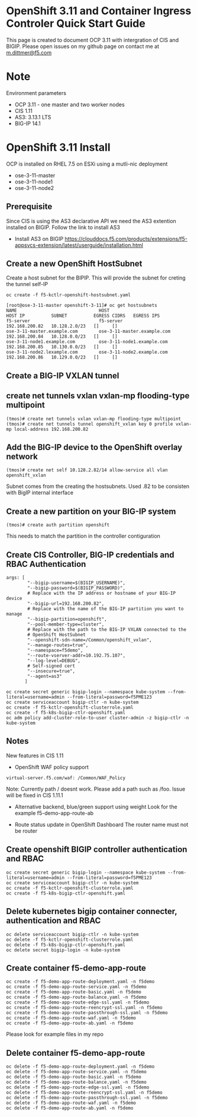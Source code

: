 # OpenShift 3.11 and Container Ingress Controler Quick Start Guide

This page is created to document OCP 3.11 with intergration of CIS and BIGIP. Please open issues on my github page on contact me at m.dittmer@f5.com

# Note

Environment parameters

* OCP 3.11 - one master and two worker nodes
* CIS 1.11
* AS3: 3.13.1 LTS
* BIG-IP 14.1

# OpenShift 3.11 Install

OCP is installed on RHEL 7.5 on ESXi using a mutli-nic deployment

* ose-3-11-master  
* ose-3-11-node1
* ose-3-11-node2

## Prerequisite

Since CIS is using the AS3 declarative API we need the AS3 extention installed on BIGIP. Follow the link to install AS3
 
* Install AS3 on BIGIP
https://clouddocs.f5.com/products/extensions/f5-appsvcs-extension/latest/userguide/installation.html

## Create a new OpenShift HostSubnet

Create a host subnet for the BIPIP. This will provide the subnet for creting the tunnel self-IP

```
oc create -f f5-kctlr-openshift-hostsubnet.yaml
```
```
[root@ose-3-11-master openshift-3-11]# oc get hostsubnets
NAME                               HOST                               HOST IP          SUBNET          EGRESS CIDRS   EGRESS IPS
f5-server                          f5-server                          192.168.200.82   10.128.2.0/23   []     []
ose-3-11-master.example.com        ose-3-11-master.example.com        192.168.200.84   10.128.0.0/23   []     []
ose-3-11-node1.example.com         ose-3-11-node1.example.com         192.168.200.85   10.130.0.0/23   []     []
ose-3-11-node2.lexample.com        ose-3-11-node2.example.com         192.168.200.86   10.129.0.0/23   []     []
```
## Create a BIG-IP VXLAN tunnel

## create net tunnels vxlan vxlan-mp flooding-type multipoint
```
(tmos)# create net tunnels vxlan vxlan-mp flooding-type multipoint
(tmos)# create net tunnels tunnel openshift_vxlan key 0 profile vxlan-mp local-address 192.168.200.82
```
## Add the BIG-IP device to the OpenShift overlay network
```
(tmos)# create net self 10.128.2.82/14 allow-service all vlan openshift_vxlan
```
Subnet comes from the creating the hostsubnets. Used .82 to be consisten with BigIP internal interface

## Create a new partition on your BIG-IP system
```
(tmos)# create auth partition openshift
```
This needs to match the partition in the controller contiguration

## Create CIS Controller, BIG-IP credentials and RBAC Authentication

```
args: [
        "--bigip-username=$(BIGIP_USERNAME)",
        "--bigip-password=$(BIGIP_PASSWORD)",
        # Replace with the IP address or hostname of your BIG-IP device
        "--bigip-url=192.168.200.82",
        # Replace with the name of the BIG-IP partition you want to manage
        "--bigip-partition=openshift",
        "--pool-member-type=cluster",
        # Replace with the path to the BIG-IP VXLAN connected to the
        # OpenShift HostSubnet
        "--openshift-sdn-name=/Common/openshift_vxlan",
        "--manage-routes=true",
        "--namespace=f5demo",
        "--route-vserver-addr=10.192.75.107",
        "--log-level=DEBUG",
        # Self-signed cert
        "--insecure=true",
        "--agent=as3"
       ]
```
```
oc create secret generic bigip-login --namespace kube-system --from-literal=username=admin --from-literal=password=f5PME123
oc create serviceaccount bigip-ctlr -n kube-system
oc create -f f5-kctlr-openshift-clusterrole.yaml
oc create -f f5-k8s-bigip-ctlr-openshift.yaml
oc adm policy add-cluster-role-to-user cluster-admin -z bigip-ctlr -n kube-system
```

## Notes

New features in CIS 1.11

* OpenShift WAF policy support
```
virtual-server.f5.com/waf: /Common/WAF_Policy
``` 
Note: Currently path / doesnt work. Please add a path such as /foo. Issue will be fixed in CIS 1.11.1

* Alternative backend, blue/green support using weight
Look for the example f5-demo-app-route-ab

* Route status update in OpenShift Dashboard
The router name must not be router

## Create openshift BIGIP controller authentication and RBAC
```
oc create secret generic bigip-login --namespace kube-system --from-literal=username=admin --from-literal=password=f5PME123
oc create serviceaccount bigip-ctlr -n kube-system
oc create -f f5-kctlr-openshift-clusterrole.yaml
oc create -f f5-k8s-bigip-ctlr-openshift.yaml
```
## Delete kubernetes bigip container connecter, authentication and RBAC
```
oc delete serviceaccount bigip-ctlr -n kube-system
oc delete -f f5-kctlr-openshift-clusterrole.yaml
oc delete -f f5-k8s-bigip-ctlr-openshift.yaml
oc delete secret bigip-login -n kube-system
```
## Create container f5-demo-app-route
```
oc create -f f5-demo-app-route-deployment.yaml -n f5demo
oc create -f f5-demo-app-route-service.yaml -n f5demo
oc create -f f5-demo-app-route-basic.yaml -n f5demo
oc create -f f5-demo-app-route-balance.yaml -n f5demo
oc create -f f5-demo-app-route-edge-ssl.yaml -n f5demo
oc create -f f5-demo-app-route-reencrypt-ssl.yaml -n f5demo
oc create -f f5-demo-app-route-passthrough-ssl.yaml -n f5demo
oc create -f f5-demo-app-route-waf.yaml -n f5demo
oc create -f f5-demo-app-route-ab.yaml -n f5demo
```
Please look for example files in my repo

## Delete container f5-demo-app-route
```
oc delete -f f5-demo-app-route-deployment.yaml -n f5demo
oc delete -f f5-demo-app-route-service.yaml -n f5demo
oc delete -f f5-demo-app-route-basic.yaml -n f5demo
oc delete -f f5-demo-app-route-balance.yaml -n f5demo
oc delete -f f5-demo-app-route-edge-ssl.yaml -n f5demo
oc delete -f f5-demo-app-route-reencrypt-ssl.yaml -n f5demo
oc delete -f f5-demo-app-route-passthrough-ssl.yaml -n f5demo
oc delete -f f5-demo-app-route-waf.yaml -n f5demo
oc delete -f f5-demo-app-route-ab.yaml -n f5demo
```